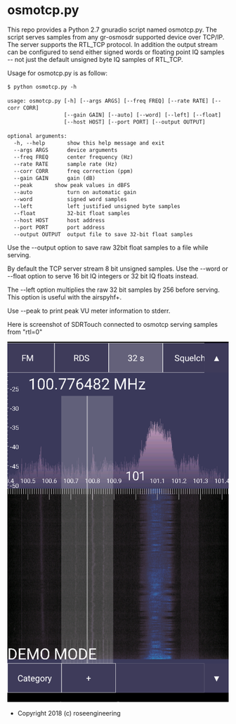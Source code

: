 
osmotcp.py
==========

This repo provides a Python 2.7 gnuradio script named osmotcp.py.
The script serves samples from any gr-osmosdr supported device
over TCP/IP.  The server supports the RTL\_TCP protocol.  In addition
the output stream can be configured to send either signed words or floating point
IQ samples -- not just the default unsigned byte IQ samples of RTL\_TCP.

Usage for osmotcp.py is as follow: 

    $ python osmotcp.py -h

    usage: osmotcp.py [-h] [--args ARGS] [--freq FREQ] [--rate RATE] [--corr CORR]
                      [--gain GAIN] [--auto] [--word] [--left] [--float]
                      [--host HOST] [--port PORT] [--output OUTPUT]

    optional arguments:
      -h, --help       show this help message and exit
      --args ARGS      device arguments
      --freq FREQ      center frequency (Hz)
      --rate RATE      sample rate (Hz)
      --corr CORR      freq correction (ppm)
      --gain GAIN      gain (dB)
      --peak       show peak values in dBFS
      --auto           turn on automatic gain
      --word           signed word samples
      --left           left justified unsigned byte samples
      --float          32-bit float samples
      --host HOST      host address
      --port PORT      port address
      --output OUTPUT  output file to save 32-bit float samples

Use the --output option to save raw 32bit float samples to a file while serving.

By default the TCP server stream 8 bit unsigned samples.
Use the --word or --float option to serve 16 bit IQ integers or 32 bit
IQ floats instead.

The --left option multiplies the raw 32 bit samples by 256 before serving.  
This option is useful with the airspyhf+.

Use --peak to print peak VU meter information to stderr.

Here is screenshot of SDRTouch connected to osmotcp serving
samples from "rtl=0"

![Screenshot](screenshot.png)

- Copyright 2018 (c) roseengineering
